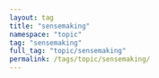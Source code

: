 ```yaml
---
layout: tag
title: "sensemaking"
namespace: "topic"
tag: "sensemaking"
full_tag: "topic/sensemaking"
permalink: /tags/topic/sensemaking/
---
```


